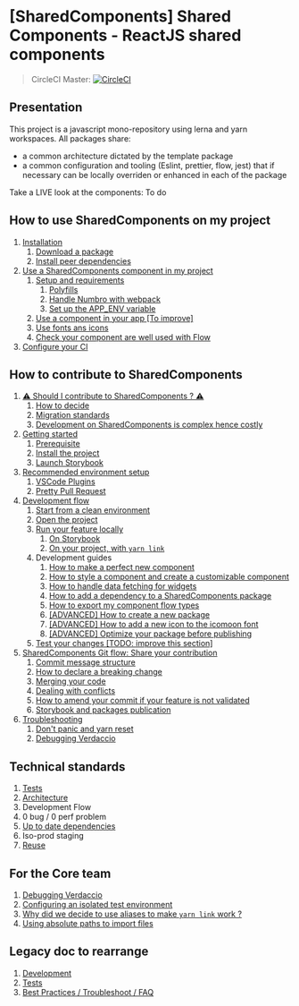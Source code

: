 # [SharedComponents] Shared Components - ReactJS shared components

> CircleCI Master: [![CircleCI](https://circleci.com/gh/shared-components/shared-components/tree/master.svg?style=svg&circle-token=a73d431bf89cfa0e9aa304d60da7d839e40fd8bc)](https://circleci.com/gh/shared-components/shared-components/tree/master)

## Presentation

This project is a javascript mono-repository using lerna and yarn workspaces.
All packages share:

- a common architecture dictated by the template package
- a common configuration and tooling (Eslint, prettier, flow, jest) that if necessary can be locally overriden or enhanced in each of the package

Take a LIVE look at the components: To do

## How to use SharedComponents on my project

1. [Installation](documentation/how-to-use/1-installation.md)
   1. [Download a package](documentation/how-to-use/1-installation.md#download-a-cs-package)
   2. [Install peer dependencies](documentation/how-to-use/1-installation.md#install-peer-dependencies)
2. [Use a SharedComponents component in my project](documentation/how-to-use/2-use-a-component.md)
   1. [Setup and requirements](documentation/how-to-use/2-use-a-component.md#setup-and-requirements)
      1. [Polyfills](documentation/how-to-use/2-use-a-component.md#set-up-the-required-polyfills)
      2. [Handle Numbro with webpack](documentation/how-to-use/2-use-a-component.md#add-a-custom-loader-for-numbro-when-using-webpack)
      3. [Set up the APP_ENV variable](documentation/how-to-use/2-use-a-component.md#set-up-the-appenv-environment-variable)
   2. [Use a component in your app [To improve]](documentation/how-to-use/2-use-a-component.md#use-a-component-in-your-app)
   3. [Use fonts ans icons](documentation/how-to-use/2-use-a-component.md#use-fonts-and-icons)
   4. [Check your component are well used with Flow](documentation/how-to-use/2-use-a-component.md#use-flow-types-exported-from-a-SharedComponents-package)
3. [Configure your CI](documentation/how-to-use/3-ci-configuration.md)

## How to contribute to SharedComponents

1. [⚠️ Should I contribute to SharedComponents ? ⚠️](documentation/how-to-contribute/1-decision-making.md)
   1. [How to decide](documentation/how-to-contribute/1-decision-making.md#how-to-decide)
   2. [Migration standards](documentation/how-to-contribute/1-decision-making.md#migration-standards)
   3. [Development on SharedComponents is complex hence costly](documentation/how-to-contribute/1-decision-making.md#development-on-cs-is-complex-hence-costly)
2. [Getting started](documentation/how-to-contribute/2-getting-started.md)
   1. [Prerequisite](documentation/how-to-contribute/2-getting-started.md#prerequisite)
   2. [Install the project](documentation/how-to-contribute/2-getting-started.md#install-the-project)
   3. [Launch Storybook](documentation/how-to-contribute/2-getting-started.md#launch-storybook)
3. [Recommended environment setup](documentation/how-to-contribute/3-recommended-setup.md)
   1. [VSCode Plugins](documentation/how-to-contribute/3-recommended-setup.md#vs-code-plugins)
   2. [Pretty Pull Request](documentation/how-to-contribute/3-recommended-setup.md#pretty-pull-request)
4. [Development flow](documentation/how-to-contribute/4-development-flow.md)
   1. [Start from a clean environment](documentation/how-to-contribute/4-development-flow.md#start-from-a-clean-environment)
   2. [Open the project](documentation/how-to-contribute/4-development-flow.md#open-the-project)
   3. [Run your feature locally](documentation/how-to-contribute/4-development-flow.md#run-your-feature)
      1. [On Storybook](documentation/how-to-contribute/4-development-flow.md#on-storybook)
      2. [On your project, with `yarn link`](documentation/how-to-contribute/4.1-yarn-link.md)
   4. Development guides
      1. [How to make a perfect new component](documentation/development/how-to-create-a-perfect-component-on-cs.md)
      2. [How to style a component and create a customizable component](documentation/development/how-to-style-a-component.md)
      3. [How to handle data fetching for widgets](documentation/development/how-to-fetch-data-for-widgets.md)
      4. [How to add a dependency to a SharedComponents package](documentation/development/how-to-add-a-dependency-to-a-cs-package.md)
      5. [How to export my component flow types](documentation/development/how-to-export-the-flow-types.md)
      6. [[ADVANCED] How to create a new package](documentation/development/how-to-create-a-package.md)
      7. [[ADVANCED] How to add a new icon to the icomoon font](documentation/development/how-to-add-a-new-icomoon.md)
      8. [[ADVANCED] Optimize your package before publishing](documentation/development/how-to-optimize-a-package.md)
   5. [Test your changes [TODO: improve this section]](documentation/how-to-contribute/4-development-flow.md#launch-the-tests)
5. [SharedComponents Git flow: Share your contribution](documentation/how-to-contribute/5-share-your-contribution.md)
   1. [Commit message structure](documentation/how-to-contribute/5-share-your-contribution.md#commits-syntax)
   2. [How to declare a breaking change](documentation/how-to-contribute/5-share-your-contribution.md#breaking-changes)
   3. [Merging your code](documentation/how-to-contribute/5-share-your-contribution.md#merging-your-code)
   4. [Dealing with conflicts](documentation/how-to-contribute/5-share-your-contribution.md#dealing-with-conflicts)
   5. [How to amend your commit if your feature is not validated](documentation/how-to-contribute/5-share-your-contribution.md#how-to-amend-your-commit-if-your-feature-is-not-validated)
   6. [Storybook and packages publication](documentation/how-to-contribute/5-share-your-contribution.md#storybook-and-cs-packages-publication)
6. [Troubleshooting](documentation/how-to-contribute/6-troubleshooting.md)
   1. [Don't panic and yarn reset](documentation/how-to-contribute/6-troubleshooting.md#dont-panic-and-yarn-reset)
   2. [Debugging Verdaccio](documentation/how-to-contribute/6-troubleshooting.md#debugging-verdaccio)

## Technical standards

1. [Tests](documentation/technical-standards/tests.md)
2. [Architecture](documentation/technical-standards/architecture.md)
3. Development Flow
4. 0 bug / 0 perf problem
5. [Up to date dependencies](documentation/technical-standards/up-to-date-dependencies.md)
6. Iso-prod staging
7. [Reuse](documentation/technical-standards/reusable-packages.md)

## For the Core team

1. [Debugging Verdaccio](documentation/for-the-core-team/debugging-verdaccio.md)
2. [Configuring an isolated test environment](documentation/for-the-core-team/how-to-prepare-test-environment.md)
3. [Why did we decide to use aliases to make `yarn link` work ?](documentation/for-the-core-team/why-using-aliases-for-yarn-link-is-better.md)
4. [Using absolute paths to import files](documentation/for-the-core-team/using-absolute-paths-to-import-files.md)

## Legacy doc to rearrange

1. [Development](documentation/legacy/development.md)
2. [Tests](documentation/legacy/test.md)
3. [Best Practices / Troubleshoot / FAQ](documentation/legacy/best-practices.md)
